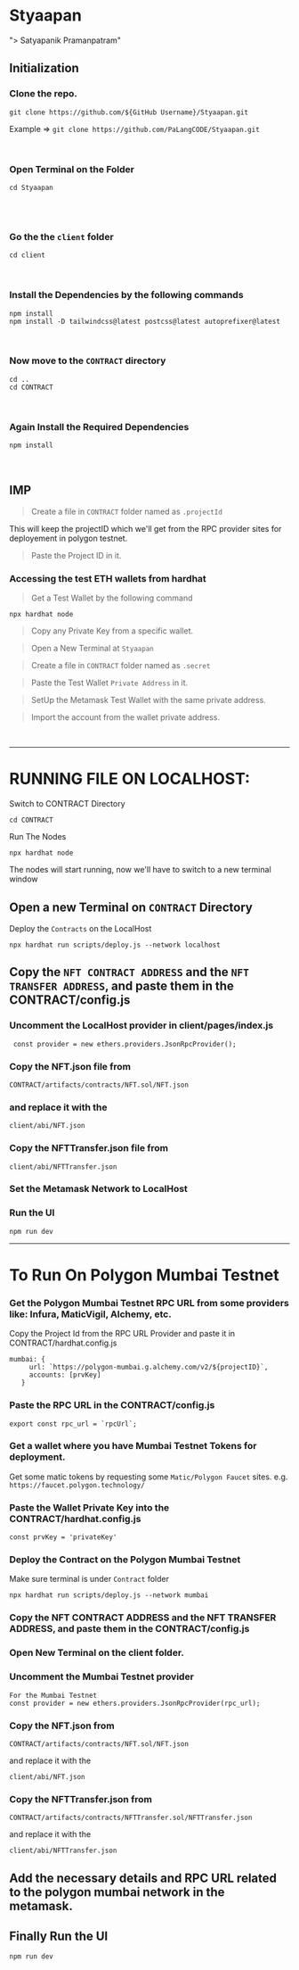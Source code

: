 # Styaapan
"> Satyapanik Pramanpatram"

## Initialization

### Clone the repo.

```
git clone https://github.com/${GitHub Username}/Styaapan.git
```

Example => `git clone https://github.com/PaLangCODE/Styaapan.git`

<br>

### Open Terminal on the Folder

```
cd Styaapan
```

<br>

<br>

### Go the the `client` folder

```
cd client
```

<br>

### Install the Dependencies by the following commands

```
npm install
npm install -D tailwindcss@latest postcss@latest autoprefixer@latest
```

<br>

### Now move to the `CONTRACT` directory

```
cd ..
cd CONTRACT
```

<br>

### Again Install the Required Dependencies

```
npm install
```

<br>

## IMP

> Create a file in `CONTRACT` folder named as `.projectId` 

This will keep the projectID which we'll get from the RPC provider sites for deployement in polygon testnet.

> Paste the Project ID in it.

### Accessing the test ETH wallets from hardhat

> Get a Test Wallet by the following command

```
npx hardhat node
```

> Copy any Private Key from a specific wallet.

> Open a New Terminal at `Styaapan`

> Create a file in `CONTRACT` folder named as `.secret`

> Paste the Test Wallet `Private Address` in it.

> SetUp the Metamask Test Wallet with the same private address.

> Import the account from the wallet private address.

<br>

<hr>

# RUNNING FILE ON LOCALHOST:

Switch to CONTRACT Directory

```
cd CONTRACT
```

Run The Nodes
```
npx hardhat node
```
The nodes will start running, now we'll have to switch to a new terminal window

## Open a new Terminal on `CONTRACT` Directory

Deploy the `Contracts` on the LocalHost
```
npx hardhat run scripts/deploy.js --network localhost
```

## Copy the `NFT CONTRACT ADDRESS` and the `NFT TRANSFER ADDRESS`, and paste them in the CONTRACT/config.js


### Uncomment the LocalHost provider in client/pages/index.js
```
 const provider = new ethers.providers.JsonRpcProvider();
 ```
 
 ### Copy the NFT.json file from
 
 ```
 CONTRACT/artifacts/contracts/NFT.sol/NFT.json
 ```
 ### and replace it with the
 ```
 client/abi/NFT.json
 ```
 ### Copy the NFTTransfer.json file from
 ```
 client/abi/NFTTransfer.json
 ```
 
 ### Set the Metamask Network to LocalHost
 
 ### Run the UI
 ```
 npm run dev
 ```
 <hr>
 
 # To Run On Polygon Mumbai Testnet
 
 ### Get the Polygon Mumbai Testnet RPC URL from some providers like: Infura, MaticVigil, Alchemy, etc.
 
 Copy the Project Id from the RPC URL Provider and paste it in CONTRACT/hardhat.config.js
 ```
 mumbai: {
      url: `https://polygon-mumbai.g.alchemy.com/v2/${projectID}`,
      accounts: [prvKey]
    }
 ```
 
 ### Paste the RPC URL in the CONTRACT/config.js
 
```
export const rpc_url = `rpcUrl`;
```

### Get a wallet where you have Mumbai Testnet Tokens for deployment.
Get some matic tokens by requesting some `Matic/Polygon Faucet` sites. e.g. ```https://faucet.polygon.technology/```

### Paste the Wallet Private Key into the CONTRACT/hardhat.config.js

```
const prvKey = 'privateKey'
```
### Deploy the Contract on the Polygon Mumbai Testnet
Make sure terminal is under `Contract` folder
```
npx hardhat run scripts/deploy.js --network mumbai
```

### Copy the NFT CONTRACT ADDRESS and the NFT TRANSFER ADDRESS, and paste them in the CONTRACT/config.js

### Open New Terminal on the client folder.

### Uncomment the Mumbai Testnet provider
```
For the Mumbai Testnet
const provider = new ethers.providers.JsonRpcProvider(rpc_url);
```

### Copy the NFT.json from
```
CONTRACT/artifacts/contracts/NFT.sol/NFT.json
```

and replace it with the
```
client/abi/NFT.json
```
### Copy the NFTTransfer.json from
```
CONTRACT/artifacts/contracts/NFTTransfer.sol/NFTTransfer.json
```
and replace it with the
```
client/abi/NFTTransfer.json
```
## Add the necessary details and RPC URL related to the polygon mumbai network in the metamask.

## Finally Run the UI
```
npm run dev
```
